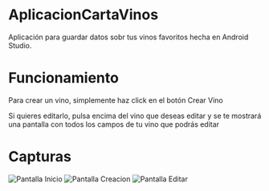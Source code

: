 # AplicacionCartaVinos
Aplicación para guardar datos sobr tus vinos favoritos hecha en Android Studio.
<h1>Funcionamiento</h1>
<p>Para crear un vino, simplemente haz click en el botón Crear Vino</p>
<p>Si quieres editarlo, pulsa encima del vino que deseas editar y se te mostrará una pantalla con todos los campos de tu vino que podrás editar</p>
<h1>Capturas</h1>

![Pantalla Inicio](https://user-images.githubusercontent.com/92508283/139698812-4a0f1710-d918-45e6-bc49-24e067556fe2.png)
![Pantalla Creacion](https://user-images.githubusercontent.com/92508283/139698939-7c096b4a-ecee-4696-bb22-1320b39ee5e3.png)
![Pantalla Editar](https://user-images.githubusercontent.com/92508283/139699031-c154a585-3df2-4bd8-a58b-69af7d348892.png)

